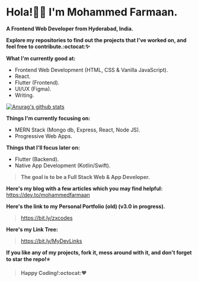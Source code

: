 # Hola!👋🏻 I'm Mohammed Farmaan.
**A Frontend Web Developer from Hyderabad, India.**

**Explore my repositories to find out the projects that I've worked on, and feel free to contribute.:octocat::sparkles:**

**What I'm currently good at:**
* Frontend Web Development (HTML, CSS & Vanilla JavaScript).
* React.
* Flutter (Frontend).
* UI/UX (Figma).
* Writing.

[![Anurag's github stats](https://github-readme-stats.vercel.app/api?username=zxcodes&show_icons=true&theme=radical)](https://github.com/anuraghazra/github-readme-stats)

**Things I'm currently focusing on:**
* MERN Stack (Mongo db, Express, React, Node JS).
* Progressive Web Apps.

**Things that I'll focus later on:**
* Flutter (Backend).
* Native App Development (Kotlin/Swift).

>**The goal is to be a Full Stack Web & App Developer.**

**Here's my blog with a few articles which you may find helpful:**
https://dev.to/mohammedfarmaan

**Here's the link to my Personal Portfolio (old) (v3.0 in progress).** 
>https://bit.ly/zxcodes

**Here's my Link Tree:**
>https://bit.ly/MyDevLinks

**If you like any of my projects, fork it, mess around with it, and don't forget to star the repo!:star:**
>**Happy Coding!:octocat::heart:**

